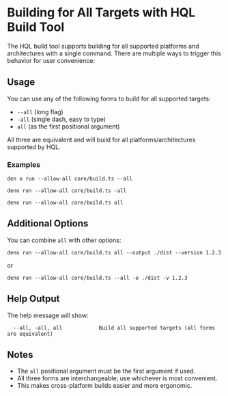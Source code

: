 # Building for All Targets with HQL Build Tool

The HQL build tool supports building for all supported platforms and architectures with a single command. There are multiple ways to trigger this behavior for user convenience:

## Usage

You can use any of the following forms to build for all supported targets:

- `--all` (long flag)
- `-all` (single dash, easy to type)
- `all` (as the first positional argument)

All three are equivalent and will build for all platforms/architectures supported by HQL.

### Examples

```
den o run --allow-all core/build.ts --all
```

```
deno run --allow-all core/build.ts -all
```

```
deno run --allow-all core/build.ts all
```

## Additional Options

You can combine `all` with other options:

```
deno run --allow-all core/build.ts all --output ./dist --version 1.2.3
```

or

```
deno run --allow-all core/build.ts --all -o ./dist -v 1.2.3
```

## Help Output

The help message will show:

```
  --all, -all, all            Build all supported targets (all forms are equivalent)
```

## Notes
- The `all` positional argument must be the first argument if used.
- All three forms are interchangeable; use whichever is most convenient.
- This makes cross-platform builds easier and more ergonomic.

